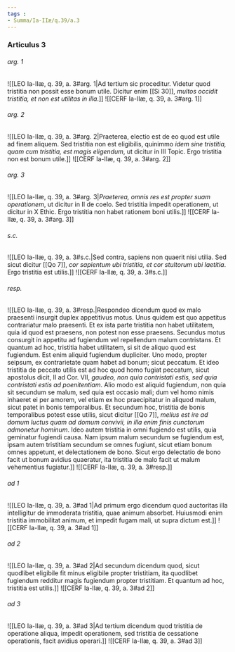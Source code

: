 ```yaml
---
tags : 
- Summa/Ia-IIæ/q.39/a.3
---
```


### Articulus 3

###### arg. 1
![[LEO Ia-IIæ, q. 39, a. 3#arg. 1|Ad tertium sic proceditur. Videtur quod tristitia non possit esse bonum utile. Dicitur enim [[Si 30]], *multos occidit tristitia, et non est utilitas in illa*.]]
![[CERF Ia-IIæ, q. 39, a. 3#arg. 1]]

###### arg. 2
![[LEO Ia-IIæ, q. 39, a. 3#arg. 2|Praeterea, electio est de eo quod est utile ad finem aliquem. Sed tristitia non est eligibilis, quinimmo *idem sine tristitia, quam cum tristitia, est magis eligendum*, ut dicitur in III Topic. Ergo tristitia non est bonum utile.]]
![[CERF Ia-IIæ, q. 39, a. 3#arg. 2]]

###### arg. 3
![[LEO Ia-IIæ, q. 39, a. 3#arg. 3|*Praeterea, omnis res est propter suam operationem*, ut dicitur in II de coelo. Sed tristitia impedit operationem, ut dicitur in X Ethic. Ergo tristitia non habet rationem boni utilis.]]
![[CERF Ia-IIæ, q. 39, a. 3#arg. 3]]

###### s.c.
![[LEO Ia-IIæ, q. 39, a. 3#s.c.|Sed contra, sapiens non quaerit nisi utilia. Sed sicut dicitur [[Qo 7]], *cor sapientum ubi tristitia, et cor stultorum ubi laetitia*. Ergo tristitia est utilis.]]
![[CERF Ia-IIæ, q. 39, a. 3#s.c.]]

###### resp.
![[LEO Ia-IIæ, q. 39, a. 3#resp.|Respondeo dicendum quod ex malo praesenti insurgit duplex appetitivus motus. Unus quidem est quo appetitus contrariatur malo praesenti. Et ex ista parte tristitia non habet utilitatem, quia id quod est praesens, non potest non esse praesens. Secundus motus consurgit in appetitu ad fugiendum vel repellendum malum contristans. Et quantum ad hoc, tristitia habet utilitatem, si sit de aliquo quod est fugiendum. Est enim aliquid fugiendum dupliciter. Uno modo, propter seipsum, ex contrarietate quam habet ad bonum; sicut peccatum. Et ideo tristitia de peccato utilis est ad hoc quod homo fugiat peccatum, sicut apostolus dicit, II ad Cor. VII, *gaudeo, non quia contristati estis, sed quia contristati estis ad poenitentiam*. Alio modo est aliquid fugiendum, non quia sit secundum se malum, sed quia est occasio mali; dum vel homo nimis inhaeret ei per amorem, vel etiam ex hoc praecipitatur in aliquod malum, sicut patet in bonis temporalibus. Et secundum hoc, tristitia de bonis temporalibus potest esse utilis, sicut dicitur [[Qo 7]], *melius est ire ad domum luctus quam ad domum convivii, in illa enim finis cunctorum admonetur hominum*. Ideo autem tristitia in omni fugiendo est utilis, quia geminatur fugiendi causa. Nam ipsum malum secundum se fugiendum est, ipsam autem tristitiam secundum se omnes fugiunt, sicut etiam bonum omnes appetunt, et delectationem de bono. Sicut ergo delectatio de bono facit ut bonum avidius quaeratur, ita tristitia de malo facit ut malum vehementius fugiatur.]]
![[CERF Ia-IIæ, q. 39, a. 3#resp.]]

###### ad 1
![[LEO Ia-IIæ, q. 39, a. 3#ad 1|Ad primum ergo dicendum quod auctoritas illa intelligitur de immoderata tristitia, quae animum absorbet. Huiusmodi enim tristitia immobilitat animum, et impedit fugam mali, ut supra dictum est.]]
![[CERF Ia-IIæ, q. 39, a. 3#ad 1]]

###### ad 2
![[LEO Ia-IIæ, q. 39, a. 3#ad 2|Ad secundum dicendum quod, sicut quodlibet eligibile fit minus eligibile propter tristitiam, ita quodlibet fugiendum redditur magis fugiendum propter tristitiam. Et quantum ad hoc, tristitia est utilis.]]
![[CERF Ia-IIæ, q. 39, a. 3#ad 2]]

###### ad 3
![[LEO Ia-IIæ, q. 39, a. 3#ad 3|Ad tertium dicendum quod tristitia de operatione aliqua, impedit operationem, sed tristitia de cessatione operationis, facit avidius operari.]]
![[CERF Ia-IIæ, q. 39, a. 3#ad 3]]

